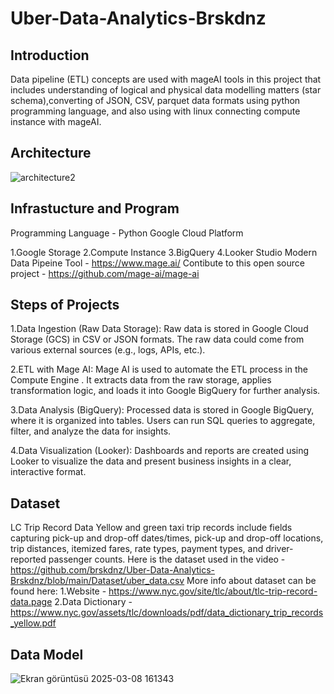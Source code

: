 # Uber-Data-Analytics-Brskdnz
## Introduction
Data pipeline (ETL) concepts are used with mageAI tools in this project that includes understanding of logical and physical data modelling matters (star schema),converting of JSON, CSV, parquet data formats using python programming language, and also using with linux connecting compute instance with mageAI.
## Architecture
![architecture2](https://github.com/user-attachments/assets/2d302dc2-1c15-4281-92ee-d6038d428b85)
## Infrastucture and Program
Programming Language - Python
Google Cloud Platform

  1.Google Storage
  2.Compute Instance
  3.BigQuery
  4.Looker Studio
Modern Data Pipeine Tool - https://www.mage.ai/
Contibute to this open source project - https://github.com/mage-ai/mage-ai
## Steps of Projects
  1.Data Ingestion (Raw Data Storage):
Raw data is stored in Google Cloud Storage (GCS) in CSV or JSON formats. The raw data could come from various external sources (e.g., logs, APIs, etc.).

  2.ETL with Mage AI:
Mage AI is used to automate the ETL process in the Compute Engine . It extracts data from the raw storage, applies transformation logic, and loads it into Google BigQuery for further analysis.

  3.Data Analysis (BigQuery):
Processed data is stored in Google BigQuery, where it is organized into tables. Users can run SQL queries to aggregate, filter, and analyze the data for insights.

  4.Data Visualization (Looker):
Dashboards and reports are created using Looker to visualize the data and present business insights in a clear, interactive format.
## Dataset
LC Trip Record Data Yellow and green taxi trip records include fields capturing pick-up and drop-off dates/times, pick-up and drop-off locations, trip distances, itemized fares, rate types, payment types, and driver-reported passenger counts. Here is the dataset used in the video - https://github.com/brskdnz/Uber-Data-Analytics-Brskdnz/blob/main/Dataset/uber_data.csv
More info about dataset can be found here:
  1.Website - https://www.nyc.gov/site/tlc/about/tlc-trip-record-data.page
  2.Data Dictionary - https://www.nyc.gov/assets/tlc/downloads/pdf/data_dictionary_trip_records_yellow.pdf
## Data Model
![Ekran görüntüsü 2025-03-08 161343](https://github.com/user-attachments/assets/dcf91fdd-d6f8-4151-8b32-ba96ade55507)
  
